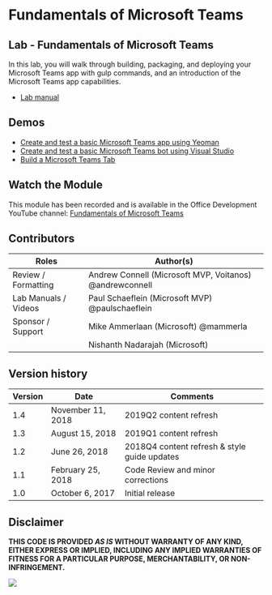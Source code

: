 # Fundamentals of Microsoft Teams

## Lab - Fundamentals of Microsoft Teams

In this lab, you will walk through building, packaging, and deploying your Microsoft Teams app with gulp commands, and an introduction of the Microsoft Teams app capabilities.

- [Lab manual](./Lab.md)

## Demos

- [Create and test a basic Microsoft Teams app using Yeoman](./Demos/01-teams-app-yeoman)
- [Create and test a basic Microsoft Teams bot using Visual Studio](./Demos/02-teams-bot-visual-studio)
- [Build a Microsoft Teams Tab](./Demos/03-tab-graph)

## Watch the Module

This module has been recorded and is available in the Office Development YouTube channel: [Fundamentals of Microsoft Teams](https://www.youtube.com/watch?v=mj5f0KUYNPo)

## Contributors

|        Roles         |                        Author(s)                        |
| -------------------- | ------------------------------------------------------- |
| Review / Formatting  | Andrew Connell (Microsoft MVP, Voitanos) @andrewconnell |
| Lab Manuals / Videos | Paul Schaeflein (Microsoft MVP) @paulschaeflein         |
| Sponsor / Support    | Mike Ammerlaan (Microsoft) @mammerla                    |
|                      | Nishanth Nadarajah (Microsoft)                          |

## Version history

| Version |       Date        |                   Comments                   |
| ------- | ----------------- | -------------------------------------------- |
| 1.4     | November 11, 2018 | 2019Q2 content refresh                       |
| 1.3     | August 15, 2018   | 2019Q1 content refresh                       |
| 1.2     | June 26, 2018     | 2018Q4 content refresh & style guide updates |
| 1.1     | February 25, 2018 | Code Review and minor corrections            |
| 1.0     | October 6, 2017   | Initial release                              |

## Disclaimer

**THIS CODE IS PROVIDED *AS IS* WITHOUT WARRANTY OF ANY KIND, EITHER EXPRESS OR IMPLIED, INCLUDING ANY IMPLIED WARRANTIES OF FITNESS FOR A PARTICULAR PURPOSE, MERCHANTABILITY, OR NON-INFRINGEMENT.**

<img src="https://telemetry.sharepointpnp.com/TrainingContent/Teams/04-fundamentals-of-microsoft-teams" />
